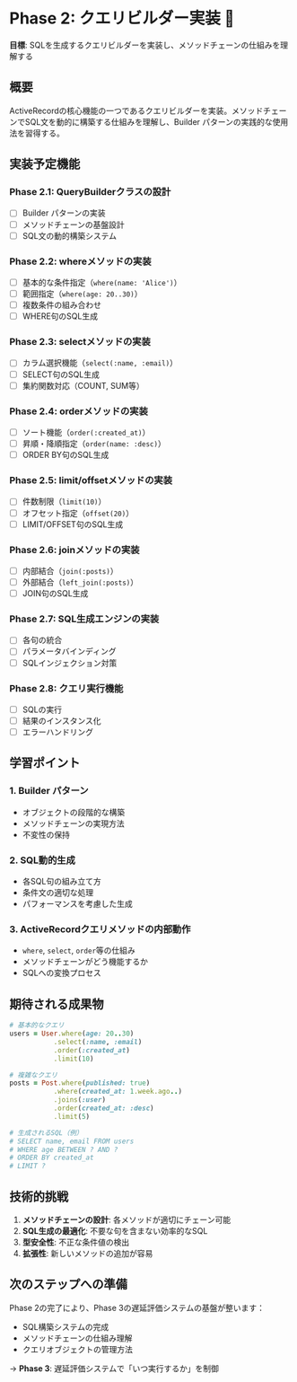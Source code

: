 # Phase 2: クエリビルダー実装 🔄

**目標**: SQLを生成するクエリビルダーを実装し、メソッドチェーンの仕組みを理解する

## 概要

ActiveRecordの核心機能の一つであるクエリビルダーを実装。メソッドチェーンでSQL文を動的に構築する仕組みを理解し、Builder パターンの実践的な使用法を習得する。

## 実装予定機能

### Phase 2.1: QueryBuilderクラスの設計
- [ ] Builder パターンの実装
- [ ] メソッドチェーンの基盤設計
- [ ] SQL文の動的構築システム

### Phase 2.2: whereメソッドの実装
- [ ] 基本的な条件指定（`where(name: 'Alice')`）
- [ ] 範囲指定（`where(age: 20..30)`）
- [ ] 複数条件の組み合わせ
- [ ] WHERE句のSQL生成

### Phase 2.3: selectメソッドの実装
- [ ] カラム選択機能（`select(:name, :email)`）
- [ ] SELECT句のSQL生成
- [ ] 集約関数対応（COUNT, SUM等）

### Phase 2.4: orderメソッドの実装
- [ ] ソート機能（`order(:created_at)`）
- [ ] 昇順・降順指定（`order(name: :desc)`）
- [ ] ORDER BY句のSQL生成

### Phase 2.5: limit/offsetメソッドの実装
- [ ] 件数制限（`limit(10)`）
- [ ] オフセット指定（`offset(20)`）
- [ ] LIMIT/OFFSET句のSQL生成

### Phase 2.6: joinメソッドの実装
- [ ] 内部結合（`join(:posts)`）
- [ ] 外部結合（`left_join(:posts)`）
- [ ] JOIN句のSQL生成

### Phase 2.7: SQL生成エンジンの実装
- [ ] 各句の統合
- [ ] パラメータバインディング
- [ ] SQLインジェクション対策

### Phase 2.8: クエリ実行機能
- [ ] SQLの実行
- [ ] 結果のインスタンス化
- [ ] エラーハンドリング

## 学習ポイント

### 1. Builder パターン
- オブジェクトの段階的な構築
- メソッドチェーンの実現方法
- 不変性の保持

### 2. SQL動的生成
- 各SQL句の組み立て方
- 条件文の適切な処理
- パフォーマンスを考慮した生成

### 3. ActiveRecordクエリメソッドの内部動作
- `where`, `select`, `order`等の仕組み
- メソッドチェーンがどう機能するか
- SQLへの変換プロセス

## 期待される成果物

```ruby
# 基本的なクエリ
users = User.where(age: 20..30)
           .select(:name, :email)
           .order(:created_at)
           .limit(10)

# 複雑なクエリ
posts = Post.where(published: true)
           .where(created_at: 1.week.ago..)
           .joins(:user)
           .order(created_at: :desc)
           .limit(5)

# 生成されるSQL（例）
# SELECT name, email FROM users 
# WHERE age BETWEEN ? AND ? 
# ORDER BY created_at 
# LIMIT ?
```

## 技術的挑戦

1. **メソッドチェーンの設計**: 各メソッドが適切にチェーン可能
2. **SQL生成の最適化**: 不要な句を含まない効率的なSQL
3. **型安全性**: 不正な条件値の検出
4. **拡張性**: 新しいメソッドの追加が容易

## 次のステップへの準備

Phase 2の完了により、Phase 3の遅延評価システムの基盤が整います：

- SQL構築システムの完成
- メソッドチェーンの仕組み理解
- クエリオブジェクトの管理方法

→ **Phase 3**: 遅延評価システムで「いつ実行するか」を制御